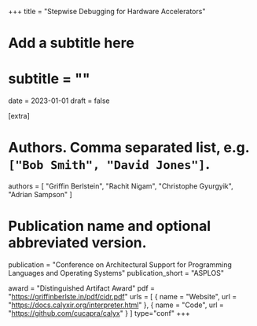 +++
title = "Stepwise Debugging for Hardware Accelerators"
# Add a subtitle here
# subtitle = ""
date = 2023-01-01
draft = false

[extra]
# Authors. Comma separated list, e.g. `["Bob Smith", "David Jones"]`.
authors = [
  "Griffin Berlstein",
  "Rachit Nigam",
  "Christophe Gyurgyik",
  "Adrian Sampson"
]

# Publication name and optional abbreviated version.
publication = "Conference on Architectural Support for Programming Languages and Operating Systems"
publication_short = "ASPLOS"

award = "Distinguished Artifact Award"
pdf = "https://griffinberlste.in/pdf/cidr.pdf"
urls = [
  { name = "Website", url = "https://docs.calyxir.org/interpreter.html" },
  { name = "Code", url = "https://github.com/cucapra/calyx" }
]
type="conf"
+++
